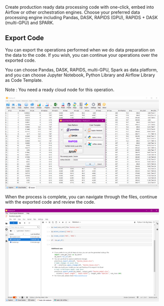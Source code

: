 Create production ready data processing code with one-click, embed into Airflow or other orchestration engines. 
Choose your preferred data processing engine including Pandas, DASK, RAPIDS (GPU), RAPIDS + DASK (multi-GPU) and SPARK. 

## Export Code

You can export the operations performed when we do data preparation on the data to the code. If you wish, you can continue your operations over the exported code.

You can choose Pandas, DASK, RAPIDS, multi-GPU, Spark as data platform, and you can choose Jupyter Notebook, Python Library and Airflow Library as Code Template.

Note : You need a ready cloud node for this operation.

![predict4](img/code_export.png)

When the process is complete, you can navigate through the files, continue with the exported code and review the code.

![predict4](img/code_export2.png)



